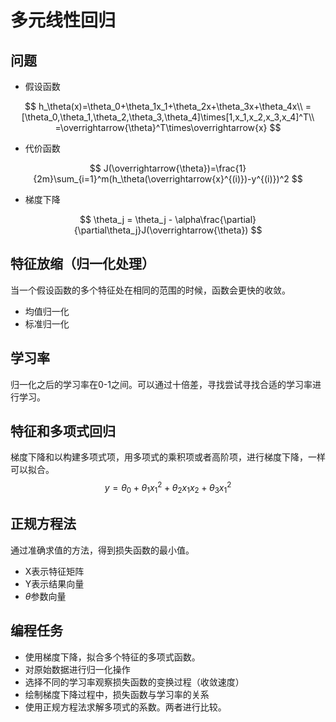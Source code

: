 # 多元线性回归

## 问题

* 假设函数

$$
h_\theta(x)=\theta_0+\theta_1x_1+\theta_2x+\theta_3x+\theta_4x\\
= [\theta_0,\theta_1,\theta_2,\theta_3,\theta_4]\times[1,x_1,x_2,x_3,x_4]^T\\
=\overrightarrow{\theta}^T\times\overrightarrow{x}
$$

* 代价函数

$$
J(\overrightarrow{\theta})=\frac{1}{2m}\sum_{i=1}^m(h_\theta(\overrightarrow{x}^{(i)})-y^{(i)})^2
$$

* 梯度下降

$$
\theta_j = \theta_j - \alpha\frac{\partial}{\partial\theta_j}J(\overrightarrow{\theta})
$$

## 特征放缩（归一化处理）

当一个假设函数的多个特征处在相同的范围的时候，函数会更快的收敛。
* 均值归一化
* 标准归一化

## 学习率

归一化之后的学习率在0-1之间。可以通过十倍差，寻找尝试寻找合适的学习率进行学习。

## 特征和多项式回归

梯度下降和以构建多项式项，用多项式的乘积项或者高阶项，进行梯度下降，一样可以拟合。
$$
y=\theta_0+\theta_1x_1^2+\theta_2x_1x_2+\theta_3x_1^2
$$

## 正规方程法

通过准确求值的方法，得到损失函数的最小值。

* X表示特征矩阵
* Y表示结果向量
* $\theta$参数向量


## 编程任务

* 使用梯度下降，拟合多个特征的多项式函数。
* 对原始数据进行归一化操作
* 选择不同的学习率观察损失函数的变换过程（收敛速度）
* 绘制梯度下降过程中，损失函数与学习率的关系
* 使用正规方程法求解多项式的系数。两者进行比较。

